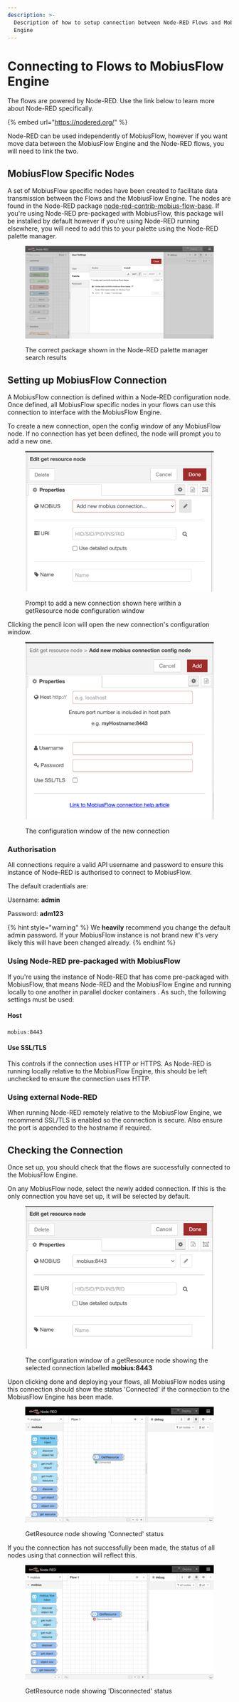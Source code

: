 ```yaml
---
description: >-
  Description of how to setup connection between Node-RED Flows and MobiusFlow
  Engine
---
```


# Connecting to Flows to MobiusFlow Engine

The flows are powered by Node-RED. Use the link below to learn more about Node-RED specifically.

{% embed url="https://nodered.org/" %}

Node-RED can be used independently of MobiusFlow, however if you want move data between the MobiusFlow Engine and the Node-RED flows, you will need to link the two.

## MobiusFlow Specific Nodes

A set of MobiusFlow specific nodes have been created to facilitate data transmission between the Flows and the MobiusFlow Engine. The nodes are found in the Node-RED package [node-red-contrib-mobius-flow-base](https://flows.nodered.org/node/node-red-contrib-mobius-flow-base). If you're using Node-RED pre-packaged with MobiusFlow, this package will be installed by default however if you're using Node-RED running elsewhere, you will need to add this to your palette using the Node-RED palette manager.

<figure><img src="../../.gitbook/assets/image (8) (1) (1) (1) (1).png" alt=""><figcaption><p>The correct package shown in the Node-RED palette manager search results</p></figcaption></figure>

## Setting up MobiusFlow Connection

A MobiusFlow connection is defined within a Node-RED configuration node. Once defined, all MobiusFlow specific nodes in your flows can use this connection to interface with the MobiusFlow Engine.

To create a new connection, open the config window of any MobiusFlow node. If no connection has yet been defined, the node will prompt you to add a new one.

<figure><img src="../../.gitbook/assets/image (9) (1) (1) (1) (1).png" alt=""><figcaption><p>Prompt to add a new connection shown here within a getResource node configuration window</p></figcaption></figure>

Clicking the pencil icon will open the new connection's configuration window.

<figure><img src="../../.gitbook/assets/image (10) (1) (1) (1) (1).png" alt=""><figcaption><p>The configuration window of the new connection</p></figcaption></figure>

### Authorisation

All connections require a valid API username and password to ensure this instance of Node-RED is authorised to connect to MobiusFlow.

The default cradentials are:

Username: **admin**

Password: **adm123**

{% hint style="warning" %}
We **heavily** recommend you change the default admin password. If your MobiusFlow instance is not brand new it's very likely this will have been changed already.
{% endhint %}

### Using Node-RED pre-packaged with MobiusFlow

If you're using the instance of Node-RED that has come pre-packaged with MobiusFlow, that means Node-RED and the MobiusFlow Engine and running locally to one another in parallel docker containers . As such, the following settings must be used:

#### Host

`mobius:8443`

#### Use SSL/TLS

This controls if the connection uses HTTP or HTTPS. As Node-RED is running locally relative to the MobiusFlow Engine, this should be left unchecked to ensure the connection uses HTTP.

### **Using external Node-RED**

When running Node-RED remotely relative to the MobiusFlow Engine, we recommend SSL/TLS is enabled so the connection is secure. Also ensure the port is appended to the hostname if required.

## Checking the Connection

Once set up, you should check that the flows are successfully connected to the MobiusFlow Engine.

On any MobiusFlow node, select the newly added connection. If this is the only connection you have set up, it will be selected by default.

<figure><img src="../../.gitbook/assets/image (11) (1) (1) (1).png" alt=""><figcaption><p>The configuration window of a getResource node showing the selected connection labelled <strong>mobius:8443</strong></p></figcaption></figure>

Upon clicking done and deploying your flows, all MobiusFlow nodes using this connection should show the status 'Connected' if the connection to the MobiusFlow Engine has been made.

<figure><img src="../../.gitbook/assets/image (12) (1) (1) (1).png" alt=""><figcaption><p>GetResource node showing 'Connected' status</p></figcaption></figure>

If you the connection has not successfully been made, the status of all nodes using that connection will reflect this.

<figure><img src="../../.gitbook/assets/image (13) (1) (1) (1).png" alt=""><figcaption><p>GetResource node showing 'Disconnected' status</p></figcaption></figure>
